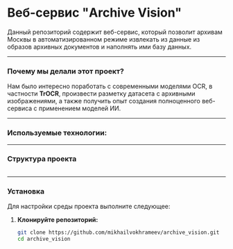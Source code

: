 # Веб-сервис "Archive Vision"

Данный репозиторий содержит веб-сервис, который позволит архивам Москвы в автоматизированном режиме извлекать из данные из образов архивных документов и наполнять ими базу данных.

---

### Почему мы делали этот проект?

Нам было интересно поработать с современными моделями OCR, в частности **TrOCR**, произвести разметку датасета с архивными изображениями, а также получить опыт создания полноценного веб-сервиса с применением моделей ИИ.

---

### Используемые технологии:


---

### Структура проекта
```
```
---

### Установка

Для настройки среды проекта выполните следующее:

1.  **Клонируйте репозиторий:**
    ```bash
    git clone https://github.com/mikhailvokhrameev/archive_vision.git
    cd archive_vision
    ```

